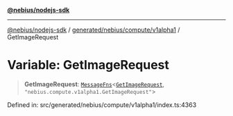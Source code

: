 [**@nebius/nodejs-sdk**](../../../../../README.md)

---

[@nebius/nodejs-sdk](../../../../../README.md) / [generated/nebius/compute/v1alpha1](../README.md) / GetImageRequest

# Variable: GetImageRequest

> **GetImageRequest**: [`MessageFns`](../../../../../runtime/protos/core/interfaces/MessageFns.md)\<[`GetImageRequest`](../interfaces/GetImageRequest.md), `"nebius.compute.v1alpha1.GetImageRequest"`\>

Defined in: src/generated/nebius/compute/v1alpha1/index.ts:4363
